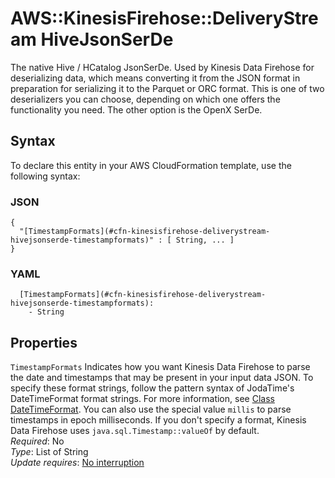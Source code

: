 # AWS::KinesisFirehose::DeliveryStream HiveJsonSerDe<a name="aws-properties-kinesisfirehose-deliverystream-hivejsonserde"></a>

The native Hive / HCatalog JsonSerDe\. Used by Kinesis Data Firehose for deserializing data, which means converting it from the JSON format in preparation for serializing it to the Parquet or ORC format\. This is one of two deserializers you can choose, depending on which one offers the functionality you need\. The other option is the OpenX SerDe\.

## Syntax<a name="aws-properties-kinesisfirehose-deliverystream-hivejsonserde-syntax"></a>

To declare this entity in your AWS CloudFormation template, use the following syntax:

### JSON<a name="aws-properties-kinesisfirehose-deliverystream-hivejsonserde-syntax.json"></a>

```
{
  "[TimestampFormats](#cfn-kinesisfirehose-deliverystream-hivejsonserde-timestampformats)" : [ String, ... ]
}
```

### YAML<a name="aws-properties-kinesisfirehose-deliverystream-hivejsonserde-syntax.yaml"></a>

```
  [TimestampFormats](#cfn-kinesisfirehose-deliverystream-hivejsonserde-timestampformats):
    - String
```

## Properties<a name="aws-properties-kinesisfirehose-deliverystream-hivejsonserde-properties"></a>

`TimestampFormats` <a name="cfn-kinesisfirehose-deliverystream-hivejsonserde-timestampformats"></a>
Indicates how you want Kinesis Data Firehose to parse the date and timestamps that may be present in your input data JSON\. To specify these format strings, follow the pattern syntax of JodaTime's DateTimeFormat format strings\. For more information, see [Class DateTimeFormat](https://www.joda.org/joda-time/apidocs/org/joda/time/format/DateTimeFormat.html)\. You can also use the special value `millis` to parse timestamps in epoch milliseconds\. If you don't specify a format, Kinesis Data Firehose uses `java.sql.Timestamp::valueOf` by default\.  
_Required_: No  
_Type_: List of String  
_Update requires_: [No interruption](https://docs.aws.amazon.com/AWSCloudFormation/latest/UserGuide/using-cfn-updating-stacks-update-behaviors.html#update-no-interrupt)
